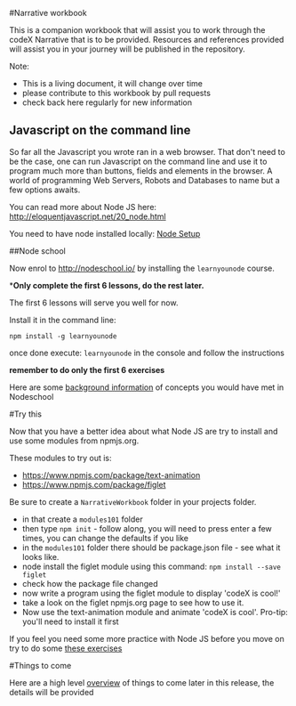 #Narrative workbook

This is a companion workbook that will assist you to work through the codeX Narrative that is to be provided. Resources and references provided will assist you in your journey will be published in the repository.

Note:

* This is a living document, it will change over time
* please contribute to this workbook by pull requests
* check back here regularly for new information

## Javascript on the command line

So far all the Javascript you wrote ran in a web browser. That don't need to be the case, one can run Javascript on the command line and use it to program much more than buttons, fields and elements in the browser. A world of programming Web Servers, Robots and Databases to name but a few options awaits.

You can read more about Node JS here: http://eloquentjavascript.net/20_node.html

You need to have node installed locally: [Node Setup](NodeSetup.md)

##Node school

Now enrol to http://nodeschool.io/ by installing the ```learnyounode``` course. 

***Only complete the first 6 lessons, do the rest later.** 

The first 6 lessons will serve you well for now.

Install it in the command line:

```npm install -g learnyounode```

once done execute: ```learnyounode``` in the console and follow the instructions

**remember to do only the first 6 exercises**

Here are some [background information](NodeBackground.md) of concepts you would have met in Nodeschool

#Try this

Now that you have a better idea about what Node JS are try to install and use some modules from npmjs.org.

These modules to try out is:

* https://www.npmjs.com/package/text-animation
* https://www.npmjs.com/package/figlet
 
Be sure to create a ```NarrativeWorkbook``` folder in your projects folder.
* in that create a ```modules101``` folder
* then type ```npm init``` - follow along, you will need to press enter a few times, you can change the defaults if you like
* in the ```modules101``` folder there should be package.json file - see what it looks like.
* node install the figlet module using this command: ```npm install --save figlet```
* check how the package file changed
* now write a program using the figlet module to display 'codeX is cool!'
* take a look on the figlet npmjs.org page to see how to use it.
* Now use the text-animation module and animate 'codeX is cool'. Pro-tip: you'll need to install it first

If you feel you need some more practice with Node JS before you move on try to do some [these exercises](NodeExercises.md)

#Things to come

Here are a high level [overview](HighlevelOverview.md) of things to come later in this release, the details will be provided


